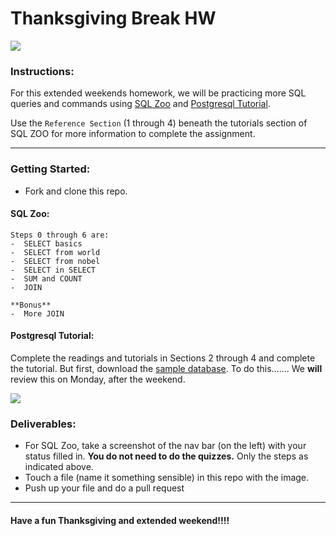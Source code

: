 # Thanksgiving Break HW

![](https://media.giphy.com/media/3o6ZsYGMkqcR5awXV6/giphy.gif)

### Instructions:

For this extended weekends homework, we will be practicing more SQL queries and commands using [SQL Zoo](https://sqlzoo.net/) and [Postgresql Tutorial](http://www.postgresqltutorial.com/).  

Use the `Reference Section` (1 through 4) beneath the tutorials section of SQL ZOO for more information to complete the assignment.
********
### Getting Started:
-  Fork and clone this repo.

#### SQL Zoo:
```
Steps 0 through 6 are:
-  SELECT basics
-  SELECT from world
-  SELECT from nobel
-  SELECT in SELECT
-  SUM and COUNT
-  JOIN

**Bonus**
-  More JOIN
```

#### Postgresql Tutorial:

Complete the readings and tutorials in Sections 2 through 4 and complete the tutorial. But first, download the [sample database](http://www.postgresqltutorial.com/postgresql-sample-database/). To do this.......  We **will** review this on Monday, after the weekend.


![](https://media.giphy.com/media/3oriNP2rOI1ah2Rtde/giphy.gif)

### Deliverables:

-  For SQL Zoo, take a screenshot of the nav bar (on the left) with your status filled in. **You do not need to do the quizzes.** Only the steps as indicated above. 
-  Touch a file (name it something sensible) in this repo with the image.
-  Push up your file and do a pull request

*********
#### Have a fun Thanksgiving and extended weekend!!!!
